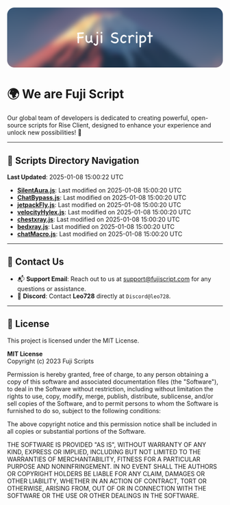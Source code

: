 ![Banner](.github/b.webp)

# 🌍 **We are Fuji Script**

Our global team of developers is dedicated to creating powerful, open-source scripts for Rise Client, designed to enhance your experience and unlock new possibilities! 🌟

---
<!-- SCRIPTS_NAVIGATION_START -->
## 📂 **Scripts Directory Navigation**

**Last Updated**: 2025-01-08 15:00:22 UTC

- **[SilentAura.js](scripts/SilentAura.js)**: Last modified on 2025-01-08 15:00:20 UTC
- **[ChatBypass.js](scripts/ChatBypass.js)**: Last modified on 2025-01-08 15:00:20 UTC
- **[jetpackFly.js](scripts/jetpackFly.js)**: Last modified on 2025-01-08 15:00:20 UTC
- **[velocityHylex.js](scripts/velocityHylex.js)**: Last modified on 2025-01-08 15:00:20 UTC
- **[chestxray.js](scripts/chestxray.js)**: Last modified on 2025-01-08 15:00:20 UTC
- **[bedxray.js](scripts/bedxray.js)**: Last modified on 2025-01-08 15:00:20 UTC
- **[chatMacro.js](scripts/chatMacro.js)**: Last modified on 2025-01-08 15:00:20 UTC

<!-- SCRIPTS_NAVIGATION_END -->

---

## 💬 **Contact Us**  
- 📬 **Support Email**: Reach out to us at [support@fujiscript.com](mailto:support@fujiscript.com) for any questions or assistance.  
- 💬 **Discord**: Contact **Leo728** directly at `Discord@leo728`.

---

## 📜 **License**

This project is licensed under the MIT License.  

**MIT License**  
Copyright (c) 2023 Fuji Scripts  

Permission is hereby granted, free of charge, to any person obtaining a copy of this software and associated documentation files (the "Software"), to deal in the Software without restriction, including without limitation the rights to use, copy, modify, merge, publish, distribute, sublicense, and/or sell copies of the Software, and to permit persons to whom the Software is furnished to do so, subject to the following conditions:  

The above copyright notice and this permission notice shall be included in all copies or substantial portions of the Software.  

THE SOFTWARE IS PROVIDED "AS IS", WITHOUT WARRANTY OF ANY KIND, EXPRESS OR IMPLIED, INCLUDING BUT NOT LIMITED TO THE WARRANTIES OF MERCHANTABILITY, FITNESS FOR A PARTICULAR PURPOSE AND NONINFRINGEMENT. IN NO EVENT SHALL THE AUTHORS OR COPYRIGHT HOLDERS BE LIABLE FOR ANY CLAIM, DAMAGES OR OTHER LIABILITY, WHETHER IN AN ACTION OF CONTRACT, TORT OR OTHERWISE, ARISING FROM, OUT OF OR IN CONNECTION WITH THE SOFTWARE OR THE USE OR OTHER DEALINGS IN THE SOFTWARE.  
